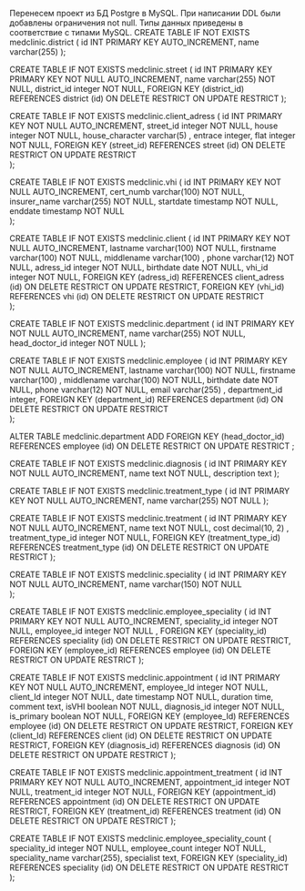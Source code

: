 Перенесем проект из БД Postgre в MySQL. При написании DDL были добавлены ограничения not null. Типы данных приведены в соответствие с типами MySQL.
CREATE TABLE IF NOT EXISTS medclinic.district
(
    id INT PRIMARY KEY AUTO_INCREMENT,
    name varchar(255) 
);

CREATE TABLE IF NOT EXISTS medclinic.street
(
    id INT PRIMARY KEY PRIMARY KEY NOT NULL AUTO_INCREMENT,
    name varchar(255)  NOT NULL,
    district_id integer NOT NULL,
    FOREIGN KEY (district_id)  REFERENCES district (id) ON DELETE RESTRICT ON UPDATE RESTRICT
);

CREATE TABLE IF NOT EXISTS medclinic.client_adress
(
    id INT PRIMARY KEY NOT NULL AUTO_INCREMENT,
    street_id integer NOT NULL,
    house integer NOT NULL,
    house_character varchar(5) ,
    entrace integer,
    flat integer NOT NULL,
    FOREIGN KEY (street_id)  REFERENCES street (id) ON DELETE RESTRICT ON UPDATE RESTRICT        
);

CREATE TABLE IF NOT EXISTS medclinic.vhi
(
    id INT PRIMARY KEY NOT NULL AUTO_INCREMENT,
    cert_numb varchar(100)  NOT NULL,
    insurer_name varchar(255)  NOT NULL,
    startdate timestamp NOT NULL,
    enddate timestamp NOT NULL       
);

CREATE TABLE IF NOT EXISTS medclinic.client
(
    id INT PRIMARY KEY NOT NULL AUTO_INCREMENT,
    lastname varchar(100)  NOT NULL,
    firstname varchar(100)  NOT NULL,
    middlename varchar(100) ,
    phone varchar(12)  NOT NULL,
    adress_id integer NOT NULL,
    birthdate date NOT NULL,
    vhi_id integer NOT NULL,
    FOREIGN KEY (adress_id)  REFERENCES client_adress (id) ON DELETE RESTRICT ON UPDATE RESTRICT,
	FOREIGN KEY (vhi_id)  REFERENCES vhi (id) ON DELETE RESTRICT ON UPDATE RESTRICT    
);


CREATE TABLE IF NOT EXISTS medclinic.department
(
    id INT PRIMARY KEY NOT NULL AUTO_INCREMENT,
    name varchar(255)  NOT NULL,
    head_doctor_id integer NOT NULL
);

CREATE TABLE IF NOT EXISTS medclinic.employee
(
    id INT PRIMARY KEY NOT NULL AUTO_INCREMENT,
    lastname varchar(100)  NOT NULL,
    firstname varchar(100) ,
    middlename varchar(100)  NOT NULL,
    birthdate date NOT NULL,
    phone varchar(12)  NOT NULL,
    email varchar(255) ,
    department_id integer,
	FOREIGN KEY (department_id)  REFERENCES department (id) ON DELETE RESTRICT ON UPDATE RESTRICT      
);

ALTER TABLE  medclinic.department ADD FOREIGN KEY (head_doctor_id)  REFERENCES employee (id) ON DELETE RESTRICT ON UPDATE RESTRICT ;    

CREATE TABLE IF NOT EXISTS medclinic.diagnosis
(
    id INT PRIMARY KEY NOT NULL AUTO_INCREMENT,
    name text  NOT NULL,
    description text 
);

CREATE TABLE IF NOT EXISTS medclinic.treatment_type
(
    id INT PRIMARY KEY NOT NULL AUTO_INCREMENT,
    name varchar(255)  NOT NULL
);

CREATE TABLE IF NOT EXISTS medclinic.treatment
(
    id INT PRIMARY KEY NOT NULL AUTO_INCREMENT,
    name text  NOT NULL,
    cost decimal(10, 2) ,
    treatment_type_id integer NOT NULL,
	FOREIGN KEY (treatment_type_id)  REFERENCES treatment_type (id) ON DELETE RESTRICT ON UPDATE RESTRICT
);

CREATE TABLE IF NOT EXISTS medclinic.speciality
(
    id INT PRIMARY KEY NOT NULL AUTO_INCREMENT,
    name varchar(150)  NOT NULL        
);

CREATE TABLE IF NOT EXISTS medclinic.employee_speciality
(
    id INT PRIMARY KEY NOT NULL AUTO_INCREMENT,
    speciality_id integer NOT NULL,
    employee_id integer NOT NULL ,
    FOREIGN KEY (speciality_id)  REFERENCES speciality (id) ON DELETE RESTRICT ON UPDATE RESTRICT,
    FOREIGN KEY (employee_id)  REFERENCES employee (id) ON DELETE RESTRICT ON UPDATE RESTRICT
);

CREATE TABLE IF NOT EXISTS medclinic.appointment
(
    id INT PRIMARY KEY NOT NULL AUTO_INCREMENT,
    employee_Id integer NOT NULL,
    client_Id integer NOT NULL,
    date timestamp NOT NULL,
    duration time,
    comment text,
    isVHI boolean NOT NULL,
    diagnosis_id integer NOT NULL,
    is_primary boolean NOT NULL,
    FOREIGN KEY (employee_Id)  REFERENCES employee (id) ON DELETE RESTRICT ON UPDATE RESTRICT,
    FOREIGN KEY (client_Id)  REFERENCES client (id) ON DELETE RESTRICT ON UPDATE RESTRICT,
    FOREIGN KEY (diagnosis_id)  REFERENCES diagnosis (id) ON DELETE RESTRICT ON UPDATE RESTRICT
);

CREATE TABLE IF NOT EXISTS medclinic.appointment_treatment
(
    id INT PRIMARY KEY NOT NULL AUTO_INCREMENT,
    appointment_id integer NOT NULL,
    treatment_id integer NOT NULL,
    FOREIGN KEY (appointment_id)  REFERENCES appointment (id) ON DELETE RESTRICT ON UPDATE RESTRICT,
    FOREIGN KEY (treatment_id)  REFERENCES treatment (id) ON DELETE RESTRICT ON UPDATE RESTRICT
);

CREATE TABLE IF NOT EXISTS medclinic.employee_speciality_count
(
    speciality_id integer NOT NULL,
	employee_count integer NOT NULL,
    speciality_name varchar(255),
    specialist text,
    FOREIGN KEY (speciality_id)  REFERENCES speciality (id) ON DELETE RESTRICT ON UPDATE RESTRICT
);

